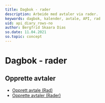 ```yaml
---
title: Dagbok - rader
description: Arbeide med avtaler via rader.
keywords: dagbok, kalender, avtale, API, rad
uid: api_diary_rows-no
author: Bergfrid Skaara Dias
so.date: 11.04.2021
so.topic: concept
---
```


# Dagbok - rader

## Opprette avtaler

* [Opprett avtale (Rad)][1]
* [Opprette avtaler (Rader)][2]

<!-- Referenced links -->
[1]: create-apt-row.md
[2]: create-apt-rows.md
